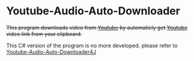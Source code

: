 # Youtube-Audio-Auto-Downloader
~~This program downloads video from [Youtube](www.youtube.com) by automaticly get [Youtube](www.youtube.com) video link from your clipboard.~~

This C# version of the program is no more developed. please refer to [Youtube-Audio-Auto-Downloader4J](https://github.com/awidesky/Youtube-Audio-Auto-Downloader4J)
